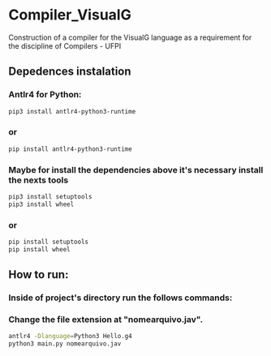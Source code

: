 # Compiler_VisualG
Construction of a compiler for the VisualG language as a requirement for the discipline of Compilers - UFPI

## Depedences instalation
### Antlr4 for Python:
```sh
pip3 install antlr4-python3-runtime
```
### or
```sh
pip install antlr4-python3-runtime
```
### Maybe for install the dependencies above it's necessary install the nexts tools
```sh
pip3 install setuptools
pip3 install wheel
```
### or
```sh
pip install setuptools
pip install wheel
```

## How to run:
### Inside of project's directory run the follows commands:
### Change the file extension at "nomearquivo.jav".
```sh
antlr4 -Dlanguage=Python3 Hello.g4
python3 main.py nomearquivo.jav
```
